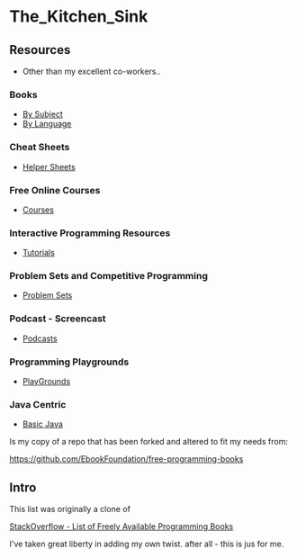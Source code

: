 # The_Kitchen_Sink 


## Resources
+ Other than my excellent co-workers..

### Books

+ [By Subject](DOCs/Books.md)
+ [By Language](DOCs/books_lang.md)




### Cheat Sheets

+ [Helper Sheets](DOCs/CheatSheet.md)

### Free Online Courses
+ [Courses](DOCs/Courses.md)

### Interactive Programming Resources

+ [Tutorials](DOCs/tutorial.md)

### Problem Sets and Competitive Programming

+ [Problem Sets](DOCs/Competitive_Programming.md)

### Podcast - Screencast
+ [Podcasts](DOCs/casts.md)

### Programming Playgrounds

+ [PlayGrounds](DOCs/sandbox.md)
### Java Centric
+ [Basic Java](DOCs/Java.md)



Is my copy of a repo that has been forked and altered to fit my needs 
from:

https://github.com/EbookFoundation/free-programming-books

## Intro

This list was originally a clone of


[StackOverflow - List of Freely Available Programming Books](https://web.archive.org/web/20140606191453/http://stackoverflow.com/questions/194812/list-of-freely-available-programming-books/392926) 


I've taken great liberty in adding my own twist.  after all - this is jus for me.
